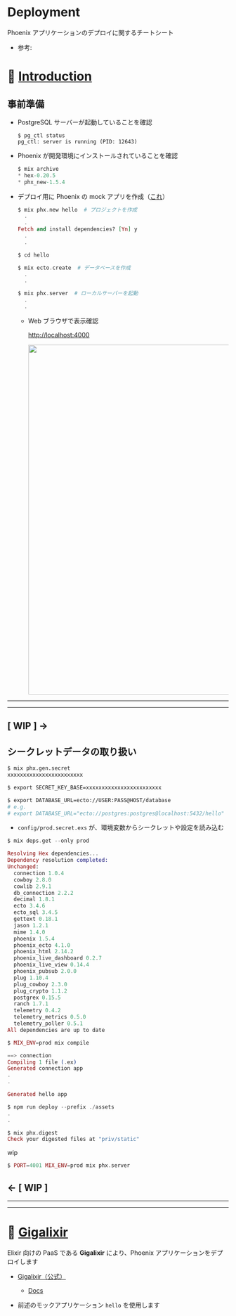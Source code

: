 # Deployment

Phoenix アプリケーションのデプロイに関するチートシート

- 参考:

# :rocket: [Introduction](https://hexdocs.pm/phoenix/deployment.html#content)

## 事前準備

- PostgreSQL サーバーが起動していることを確認

  ```terminal
  $ pg_ctl status
  pg_ctl: server is running (PID: 12643)
  ```

- Phoenix が開発環境にインストールされていることを確認

  ```elixir
  $ mix archive
  * hex-0.20.5
  * phx_new-1.5.4
  ```

- デプロイ用に Phoenix の mock アプリを作成（[これ](https://hexdocs.pm/phoenix/up_and_running.html)）

  ```elixir
  $ mix phx.new hello  # プロジェクトを作成
    .
    .
  Fetch and install dependencies? [Yn] y
    .
    .

  $ cd hello

  $ mix ecto.create  # データベースを作成
    .
    .

  $ mix phx.server  # ローカルサーバーを起動
    .
    .

  ```

  - Web ブラウザで表示確認

    [http://localhost:4000](http://localhost:4000)

    <img width="796" alt="" src="https://user-images.githubusercontent.com/33124627/88469101-4286e680-cf28-11ea-8c1d-d310bb070873.png">

---

---

## **[ WIP ] ->**

## シークレットデータの取り扱い

```bash
$ mix phx.gen.secret
xxxxxxxxxxxxxxxxxxxxxxxx

$ export SECRET_KEY_BASE=xxxxxxxxxxxxxxxxxxxxxxxx

$ export DATABASE_URL=ecto://USER:PASS@HOST/database
# e.g.
# export DATABASE_URL="ecto://postgres:postgres@localhost:5432/hello"
```

- `config/prod.secret.exs` が、環境変数からシークレットや設定を読み込む

```elixir
$ mix deps.get --only prod

Resolving Hex dependencies...
Dependency resolution completed:
Unchanged:
  connection 1.0.4
  cowboy 2.8.0
  cowlib 2.9.1
  db_connection 2.2.2
  decimal 1.8.1
  ecto 3.4.6
  ecto_sql 3.4.5
  gettext 0.18.1
  jason 1.2.1
  mime 1.4.0
  phoenix 1.5.4
  phoenix_ecto 4.1.0
  phoenix_html 2.14.2
  phoenix_live_dashboard 0.2.7
  phoenix_live_view 0.14.4
  phoenix_pubsub 2.0.0
  plug 1.10.4
  plug_cowboy 2.3.0
  plug_crypto 1.1.2
  postgrex 0.15.5
  ranch 1.7.1
  telemetry 0.4.2
  telemetry_metrics 0.5.0
  telemetry_poller 0.5.1
All dependencies are up to date
```

```elixir
$ MIX_ENV=prod mix compile

==> connection
Compiling 1 file (.ex)
Generated connection app
.
.

Generated hello app

```

```elixir
$ npm run deploy --prefix ./assets
.
.

$ mix phx.digest
Check your digested files at "priv/static"

```

wip

```elixir
$ PORT=4001 MIX_ENV=prod mix phx.server
```

## **<- [ WIP ]**

---

---

# :rocket: [Gigalixir](https://hexdocs.pm/phoenix/gigalixir.html#content)

Elixir 向けの PaaS である **Gigalixir** により、Phoenix アプリケーションをデプロイします

- [Gigalixir（公式）](https://gigalixir.com/)

  - [Docs](https://gigalixir.readthedocs.io/en/latest/)

- 前述のモックアプリケーション `hello` を使用します
